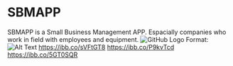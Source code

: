 # SBMAPP
SBMAPP is a Small Business Management APP. Espacially companies who work in field with employees and equipment.
![GitHub Logo](/LandingPage-remove-bg-preview.png)
Format: ![Alt Text](url)
https://ibb.co/sVFtGT8
https://ibb.co/P9kvTcd
https://ibb.co/5GT0SQR
